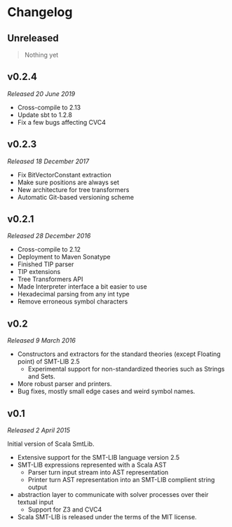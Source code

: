 Changelog
=========

Unreleased
----------

> Nothing yet

v0.2.4
------
*Released 20 June 2019*

* Cross-compile to 2.13
* Update sbt to 1.2.8
* Fix a few bugs affecting CVC4

v0.2.3
------
*Released 18 December 2017*

* Fix BitVectorConstant extraction
* Make sure positions are always set
* New architecture for tree transformers
* Automatic Git-based versioning scheme

v0.2.1
---------------------------
*Released 28 December 2016*

* Cross-compile to 2.12
* Deployment to Maven Sonatype
* Finished TIP parser
* TIP extensions
* Tree Transformers API
* Made Interpreter interface a bit easier to use
* Hexadecimal parsing from any int type
* Remove erroneous symbol characters

v0.2
-----------------------
*Released 9 March 2016*

* Constructors and extractors for the standard theories (except Floating point) of SMT-LIB 2.5
  * Experimental support for non-standardized theories such as Strings and Sets.
* More robust parser and printers.
* Bug fixes, mostly small edge cases and weird symbol names.


v0.1
-----------------------
*Released 2 April 2015*

Initial version of Scala SmtLib.

* Extensive support for the SMT-LIB language version 2.5
* SMT-LIB expressions represented with a Scala AST
  * Parser turn input stream into AST representation
  * Printer turn AST representation into an SMT-LIB complient string output
* abstraction layer to communicate with solver processes over their textual input 
  * Support for Z3 and CVC4
* Scala SMT-LIB is released under the terms of the MIT license.

